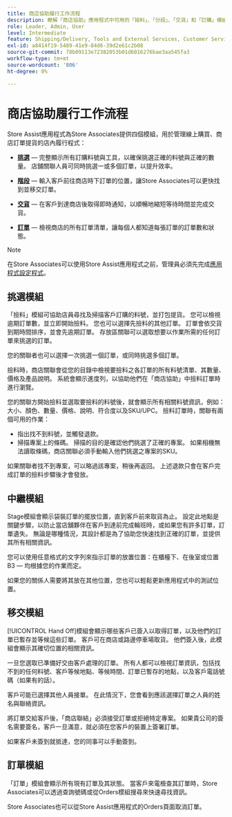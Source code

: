 ```yaml
---
title: 商店協助履行工作流程
description: 瞭解「商店協助」應用程式中可用的「撿料」、「分段」、「交貨」和「訂購」模組。 這些模組可為BOPIS訂單啟用端對端商店履行工作流程。 Store Associates使用這些模組來管理並遞送商店取貨訂單給客戶。
role: Leader, Admin, User
level: Intermediate
feature: Shipping/Delivery, Tools and External Services, Customer Service
exl-id: a8414f19-5489-41e9-84d6-39d2e61c2b08
source-git-commit: 78b09113e72382053b01d6016276bae3aa545fa3
workflow-type: tm+mt
source-wordcount: '806'
ht-degree: 0%

---
```


# 商店協助履行工作流程

Store Assist應用程式為Store Associates提供四個模組，用於管理線上購買、商店訂單提貨的店內履行程式：

- **[挑選](#pick-module)** — 完整顯示所有訂購料號與工具，以確保挑選正確的料號與正確的數量。 店舖關聯人員可同時挑選一或多個訂單，以提升效率。

- **[階段](#stage-module)** — 輸入客戶前往商店時下訂單的位置，讓Store Associates可以更快找到並移交訂單。

- **[交貨](#hand-off-module)** — 在客戶到達商店後取得即時通知，以順暢地縮短等待時間並完成交貨。

- **[訂單](#orders-module)** — 檢視商店的所有訂單清單，讓每個人都知道每張訂單的訂單數和狀態。

>[!NOTE]
>
>在Store Associates可以使用Store Assist應用程式之前，管理員必須先完成[應用程式設定程式](app-setup.md)。

## 挑選模組

「撿料」模組可協助店員尋找及掃描客戶訂購的料號，並打包提貨。 您可以檢視逾期訂單數，並立即開始撿料。 您也可以選擇先撿料的其他訂單。 訂單會依交貨到期時間排序，並會先逾期訂單。 存放區關聯可以選取想要以作業所需的任何訂單來挑選的訂單。

您的關聯者也可以選擇一次挑選一個訂單，或同時挑選多個訂單。

撿料時，商店關聯會從您的目錄中檢視要撿料之各訂單的所有料號清單、其數量、價格及產品說明。 系統會顯示進度列，以協助他們在「商店協助」中撿料訂單時進行瀏覽。

您的關聯方開始撿料並選取要撿料的料號後，就會顯示所有相關料號資訊，例如：大小、顏色、數量、價格、說明、符合度以及SKU/UPC。 撿料訂單時，關聯有兩個可用的作業：

- 指出找不到料號，並觸發退款。
- 掃描專案上的條碼。 掃描的目的是確認他們挑選了正確的專案。 如果相機無法讀取條碼，商店關聯必須手動輸入他們挑選之專案的SKU。

如果關聯者找不到專案，可以略過該專案，稍後再返回。  上述退款只會在客戶完成訂單的撿料步驟後才會發放。

## 中繼模組

Stage模組會顯示袋裝訂單的擺放位置，直到客戶前來取貨為止。 設定此地點是關鍵步驟，以防止當店舖夥伴在客戶到達前完成輪班時，或如果您有許多訂單，訂單遺失。 無論是哪種情況，其設計都是為了協助您快速找到正確的訂單，並提供其所有相關資訊。

您可以使用任意格式的文字列來指示訂單的放置位置：在櫃檯下、在後室或位置B3 — 均根據您的作業而定。

如果您的關係人需要將其放在其他位置，您也可以輕鬆更新應用程式中的測試位置。

## 移交模組

[!UICONTROL Hand Off]模組會顯示哪些客戶已簽入以取得訂單，以及他們的訂單已暫存並等候這些訂單。 客戶可在商店或路邊停車場取貨。 他們簽入後，此模組會顯示其確切位置的相關資訊。

一旦您選取已準備好交由客戶處理的訂單。 所有人都可以檢視訂單資訊，包括找不到的任何料號、客戶等候地點、等候時間、訂單已暫存的地點，以及客戶電話號碼（如果有的話）。

客戶可能已選擇其他人員接單。 在此情況下，您會看到應該選擇訂單之人員的姓名與聯絡資訊。

將訂單交給客戶後，「商店聯結」必須接受訂單或拒絕特定專案。 如果貴公司的簽名需要簽名，客戶一旦滿意，就必須在您客戶的裝置上簽署訂單。

如果客戶未簽到就抵達，您的同事可以手動簽到。

## 訂單模組

「訂單」模組會顯示所有現有訂單及其狀態。 當客戶來電檢查其訂單時，Store Associates可以透過查詢號碼或從Orders模組搜尋來快速尋找資訊。

Store Associates也可以從Store Assist應用程式的Orders頁面取消訂單。
